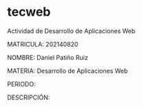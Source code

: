 # tecweb
Actividad de Desarrollo de Aplicaciones Web

MATRICULA: 202140820

NOMBRE: Daniel Patiño Ruiz

MATERIA: Desarrollo de Aplicaciones Web

PERIODO:

DESCRIPCIÓN:
